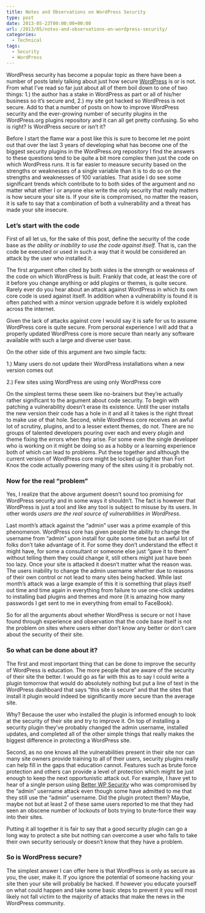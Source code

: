 ```yaml
---
title: Notes and Observations on WordPress Security
type: post
date: 2013-05-23T00:00:00+00:00
url: /2013/05/notes-and-observations-on-wordpress-security/
categories:
  - Technical
tags:
  - Security
  - WordPress
---
```


WordPress security has become a popular topic as there have been a number of posts lately talking about just how secure [WordPress](http://www.wordpress.org "WordPress.org") is or is not. From what I’ve read so far just about all of them boil down to one of two things: 1.) the author has a stake in WordPress as part or all of his/her business so it’s secure and, 2.) my site got hacked so WordPress is not secure. Add to that a number of posts on how to improve WordPress security and the ever-growing number of security plugins in the WordPress.org plugins repository and it can all get pretty confusing. So who is right? Is WordPress secure or isn’t it?

Before I start the flame war a post like this is sure to become let me point out that over the last 3 years of developing what has become one of the biggest security plugins in the WordPress.org repository I find the answers to these questions tend to be quite a bit more complex then just the code on which WordPress runs. It is far easier to measure security based on the strengths or weaknesses of a single variable than it is to do so on the strengths and weaknesses of 100 variables. That aside I do see some significant trends which contribute to to both sides of the argument and no matter what either I or anyone else write the only security that really matters is how secure your site is. If your site is compromised, no matter the reason, it is safe to say that a combination of both a vulnerability and a threat has made your site insecure.

### Let’s start with the code

First of all let us, for the sake of this post, define the security of the code base as _the ability or inability to use the code against itself._ That is, can the code be executed or used in such a way that it would be considered an attack by the user who installed it.

The first argument often cited by both sides is the strength or weakness of the code on which WordPress is built. Frankly that code, at least the core of it before you change anything or add plugins or themes, is quite secure. Rarely ever do you hear about an attack against WordPress in which its own core code is used against itself. In addition when a vulnerability is found it is often patched with a minor version upgrade before it is widely exploited across the internet.

Given the lack of attacks against core I would say it is safe for us to assume WordPress core is quite secure. From personal experience I will add that a properly updated WordPress core is more secure than nearly any software available with such a large and diverse user base.

On the other side of this argument are two simple facts:

1.) Many users do not update their WordPress installations when a new version comes out

2.) Few sites using WordPress are using only WordPress core

On the simplest terms these seem like no-brainers but they’re actually rather significant to the argument about code security. To begin with patching a vulnerability doesn’t erase its existence. Until the user installs the new version their code has a hole in it and all it takes is the right threat to make use of that hole. Second, while WordPress core receives an awful lot of scrutiny, plugins, and to a lesser extent themes, do not. There are no groups of talented developers pouring over each and every plugin and theme fixing the errors when they arise. For some even the single developer who is working on it might be doing so as a hobby or a learning experience both of which can lead to problems. Put these together and although the current version of WordPress core might be locked up tighter than Fort Knox the code actually powering many of the sites using it is probably not.

### Now for the real “problem”

Yes, I realize that the above argument doesn’t sound too promising for WordPress security and in some ways it shouldn’t. The fact is however that WordPress is just a tool and like any tool is subject to misuse by its users. In other words _users are the real source of vulnerabilities in WordPress_.

Last month’s attack against the “admin” user was a prime example of this phenomenon. WordPress core has given people the ability to change the username from “admin” upon install for quite some time but an awful lot of folks don’t take advantage of it. For some they don’t understand the effect it might have, for some a consultant or someone else just “gave it to them” without telling them they could change it, still others might just have been too lazy. Once your site is attacked it doesn’t matter what the reason was. The users inability to change the admin username whether due to reasons of their own control or not lead to many sites being hacked. While last month’s attack was a large example of this it is something that plays itself out time and time again in everything from failure to use one-click updates to installing bad plugins and themes and more (it is amazing how many passwords I get sent to me in everything from email to FaceBook).

So for all the arguments about whether WordPress is secure or not I have found through experience and observation that the code base itself is not the problem on sites where users either don’t know any better or don’t care about the security of their site.

### So what can be done about it?

The first and most important thing that can be done to improve the security of WordPress is education. The more people that are aware of the security of their site the better. I would go as far with this as to say I could write a plugin tomorrow that would do absolutely nothing but put a line of text in the WordPress dashboard that says “this site is secure” and that the sites that install it plugin would indeed be significantly more secure than the average site.

Why? Because the user who installed the plugin is informed enough to look at the security of their site and try to improve it. On top of installing a security plugin they’ve probably changed the admin username, installed updates, and completed all of the other simple things that really makes the biggest difference in protecting a WordPress site.

Second, as no one knows all the vulnerabilities present in their site nor can many site owners provide training to all of their users, security plugins really can help fill in the gaps that education cannot. Features such as brute force protection and others can provide a level of protection which might be just enough to keep the next opportunistic attack out. For example, I have yet to hear of a single person using [Better WP Security][1] who was compromised by the “admin” username attack even though some have admitted to me that they still use the “admin” username. Did the plugin protect them? Maybe, maybe not but at least 2 of these same users reported to me that they had seen an obscene number of lockouts of bots trying to brute-force their way into their sites.

Putting it all together it is fair to say that a good security plugin can go a long way to protect a site but nothing can overcome a user who fails to take their own security seriously or doesn’t know that they have a problem.

### So is WordPress secure?

The simplest answer I can offer here is that WordPress is only as secure as you, the user, make it. If you ignore the potential of someone hacking your site then your site will probably be hacked. If however you educate yourself on what could happen and take some basic steps to prevent it you will most likely not fall victim to the majority of attacks that make the news in the WordPress community.

 [1]: https://wordpress.org/plugins/better-wp-security/ "Better WP Security"